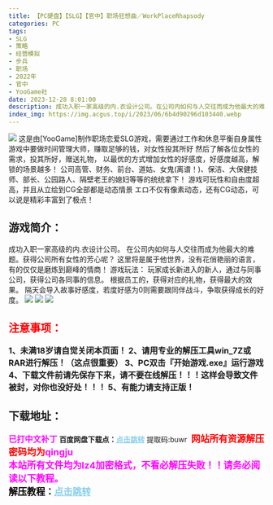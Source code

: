 ```yaml
---
title: 【PC硬盘】【SLG】【官中】职场狂想曲／WorkPlaceRhapsody
categories: PC
tags:
- SLG
- 策略
- 经营模拟
- 步兵
- 职场
- 2022年
- 官中
- YooGame社
date: 2023-12-28 8:01:00
description: 成功入职一家高级的内.衣设计公司。在公司内如何与人交往而成为他最大的难题。获得公司所有女性的芳心呢？这里将是属于他世界，没有花俏艳丽的语言，有的仅仅是磨炼到巅峰的情商！
index_img: https://img.acgus.top/i/2023/06/6b4d90296d103440.webp
---
```

![](https://img.acgus.top/i/2023/06/6b4d90296d103440.webp)
这是由[YooGame]制作职场恋爱SLG游戏，需要通过工作和休息平衡自身属性
游戏中要做时间管理大师，赚取足够的钱，对女性投其所好
然后了解各位女性的需求，投其所好，赠送礼物，
以最优的方式增加女性的好感度，好感度越高，解锁的场景越多！
公司高管、财务、前台、道姑、女鬼(离谱！)、保洁、大保健技师、部长、公园路人、隔壁老王的媳妇等等的统统拿下！
游戏可玩性和自由度超高，并且从立绘到CG全部都是动态情景
エロ不仅有像素动态，还有CG动态，可以说是精彩丰富到了极点！

## 游戏简介：
成功入职一家高级的内.衣设计公司。
在公司内如何与人交往而成为他最大的难题。获得公司所有女性的芳心呢？
这里将是属于他世界，没有花俏艳丽的语言，有的仅仅是磨炼到巅峰的情商！
游戏玩法：
玩家成长新进入的新人，通过与同事公司，获得公司各同事的信息。
根据员工的，获得对应的礼物，获得最大的效果。
隔天会导入故事好感度，若度好感为0则需要跟同伴战斗，争取获得成长的好度。
![](https://img.acgus.top/i/2023/06/54fa474000103450.webp)
![](https://img.acgus.top/i/2023/06/65a90becb1103447.webp)
![](https://img.acgus.top/i/2023/06/d4fed59c00103444.webp)




## <font color=#FF0000 >注意事项：</font>
<font size=3><b>1、未满18岁请自觉关闭本页面！
2、请用专业的解压工具win_7Z或RAR进行解压！（这点很重要）
3、PC双击『开始游戏.exe』运行游戏
4、下载文件前请先保存下来，请不要在线解压！！！这样会导致文件被封，对你也没好处！！！
5、有能力请支持正版！</b></font>

## 下载地址：
<font color=#FF00FF size=3><b>已打中文补丁</b></font>
<b>百度网盘下载点：</b><a href="https://pan.baidu.com/s/1kuayXNnaawUv96akHO-YHQ?pwd=buwr" style="color: #87CEEB;"><b>点击跳转</b></a> 提取码:buwr
<a style="padding: 0" href="https://post.qingju.org/AD/"><img style="max-width:100%" src="https://img.acgus.top/i/2024/07/478f689b8021d8d499ab43d21acf137a.gif" alt=""></a>
<b><font color=#FF0000 size=4>网站所有资源解压密码均为</b></font><b><font color=#FF00FF size=4>qingju</font><font color=#FF0000 ></font></b><br><b><font color=#FF00FF size=4>本站所有文件均为lz4加密格式，不看必解压失败！！请务必阅读以下教程。</b></font><br><b><font color=#000 size=4>解压教程：</b><a href="https://post.qingju.org/tutorial/000/" style="color: #87CEEB;"><b>点击跳转</b></a>
